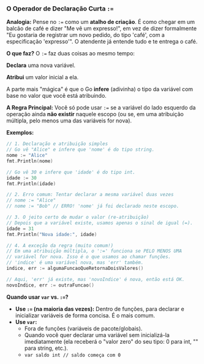 ### O Operador de Declaração Curta `:=`

**Analogia:** Pense no `:=` como um **atalho de criação**. É como chegar em um balcão de café e dizer "Me vê um expresso!", em vez de dizer formalmente "Eu gostaria de registrar um novo pedido, do tipo 'café', com a especificação 'expresso'". O atendente já entende tudo e te entrega o café.

**O que faz?**
O `:=` faz duas coisas ao mesmo tempo:

**Declara** uma nova variável.

**Atribui** um valor inicial a ela.

A parte mais "mágica" é que o Go **infere** (adivinha) o tipo da variável com base no valor que você está atribuindo.

**A Regra Principal:**
Você só pode usar `:=` se a variável do lado esquerdo da operação ainda **não existir** naquele escopo (ou se, em uma atribuição múltipla, pelo menos uma das variáveis for nova).

**Exemplos:**

```go
// 1. Declaração e atribuição simples
// Go vê "Alice" e infere que 'nome' é do tipo string.
nome := "Alice"
fmt.Println(nome)

// Go vê 30 e infere que 'idade' é do tipo int.
idade := 30
fmt.Println(idade)

// 2. Erro comum: Tentar declarar a mesma variável duas vezes
// nome := "Alice"
// nome := "Bob" // ERRO! 'nome' já foi declarado neste escopo.

// 3. O jeito certo de mudar o valor (re-atribuição)
// Depois que a variável existe, usamos apenas o sinal de igual (=).
idade = 31
fmt.Println("Nova idade:", idade)

// 4. A exceção da regra (muito comum!)
// Em uma atribuição múltipla, o ':=' funciona se PELO MENOS UMA
// variável for nova. Isso é o que usamos ao chamar funções.
// 'indice' é uma variável nova, mas 'err' também.
indice, err := algumaFuncaoQueRetornaDoisValores()

// Aqui, 'err' já existe, mas 'novoIndice' é nova, então está OK.
novoIndice, err := outraFuncao()
```

**Quando usar `var` vs. `:=`?**

  * **Use `:=` (na maioria das vezes):** Dentro de funções, para declarar e inicializar variáveis de forma concisa. É o mais comum.
  * **Use `var`:**
      * Fora de funções (variáveis de pacote/globais).
      * Quando você quer declarar uma variável sem inicializá-la imediatamente (ela receberá o "valor zero" do seu tipo: 0 para int, "" para string, etc.).
      * `var saldo int // saldo começa com 0`